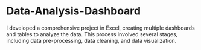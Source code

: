 # Data-Analysis-Dashboard
I developed a comprehensive project in Excel, creating multiple dashboards and tables to analyze the data. This process involved several stages, including data pre-processing, data cleaning, and data visualization.
